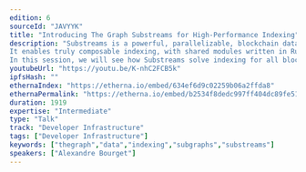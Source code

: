 ```yaml
---
edition: 6
sourceId: "JAVYYK"
title: "Introducing The Graph Substreams for High-Performance Indexing"
description: "Substreams is a powerful, parallelizable, blockchain data indexing technology, developed within The Graph.
It enables truly composable indexing, with shared modules written in Rust, both in batch and in streaming. It reaches unbeforeseen performances by virtue of its parallel design that supports both mappers and stateful store modules.
In this session, we will see how Substreams solve indexing for all blockchain protocols."
youtubeUrl: "https://youtu.be/K-nhC2FCB5k"
ipfsHash: ""
ethernaIndex: "https://etherna.io/embed/634ef6d9c02259b06a2ffda8"
ethernaPermalink: "https://etherna.io/embed/b2534f8dedc997ff404dc89fe510b130dcd4c9b3e3a75267e9072b0c7fa599f0"
duration: 1919
expertise: "Intermediate"
type: "Talk"
track: "Developer Infrastructure"
tags: ["Developer Infrastructure"]
keywords: ["thegraph","data","indexing","subgraphs","substreams"]
speakers: ["Alexandre Bourget"]
---
```

